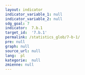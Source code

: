 ```yaml
---
layout: indicator
indicator_variable_1: null
indicator_variable_2: null
sdg_goal: 7
indicator:  7.b.1
target_id:  '7.b.1'
permalink: /statistics_glob/7-b-1/
pre: null
graph: null
source_url: null
lang:  pl
kategorie:  null
zmienne: null
---
```

